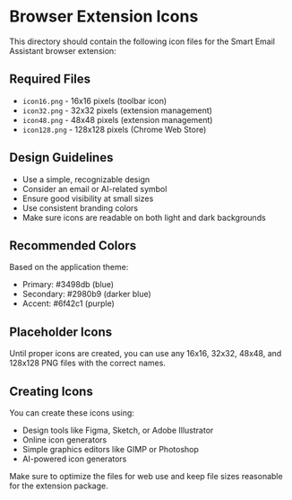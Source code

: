 # Browser Extension Icons

This directory should contain the following icon files for the Smart Email Assistant browser extension:

## Required Files

- `icon16.png` - 16x16 pixels (toolbar icon)
- `icon32.png` - 32x32 pixels (extension management)
- `icon48.png` - 48x48 pixels (extension management)
- `icon128.png` - 128x128 pixels (Chrome Web Store)

## Design Guidelines

- Use a simple, recognizable design
- Consider an email or AI-related symbol
- Ensure good visibility at small sizes
- Use consistent branding colors
- Make sure icons are readable on both light and dark backgrounds

## Recommended Colors

Based on the application theme:
- Primary: #3498db (blue)
- Secondary: #2980b9 (darker blue)
- Accent: #6f42c1 (purple)

## Placeholder Icons

Until proper icons are created, you can use any 16x16, 32x32, 48x48, and 128x128 PNG files with the correct names.

## Creating Icons

You can create these icons using:
- Design tools like Figma, Sketch, or Adobe Illustrator
- Online icon generators
- Simple graphics editors like GIMP or Photoshop
- AI-powered icon generators

Make sure to optimize the files for web use and keep file sizes reasonable for the extension package.